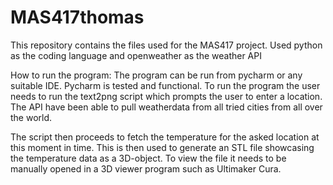 # MAS417thomas
This repository contains the files used for the MAS417 project.
Used python as the coding language and openweather as the weather API 

How to run the program: 
The program can be run from pycharm or any suitable IDE. Pycharm is tested and functional.
To run the program the user needs to run the text2png script which prompts the user to enter a location. 
The API have been able to pull weatherdata from all tried cities from all over the world.

The script then proceeds to fetch the temperature for the asked location at this moment in time. This is then used to generate an STL file showcasing the temperature data as a 3D-object.
To view the file it needs to be manually opened in a 3D viewer program such as Ultimaker Cura.


